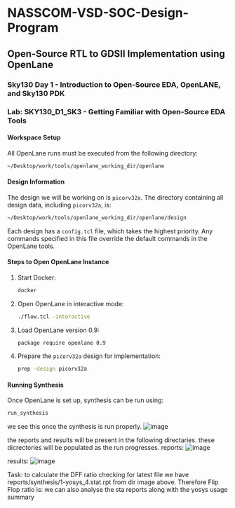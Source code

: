 # NASSCOM-VSD-SOC-Design-Program

## Open-Source RTL to GDSII Implementation using OpenLane

### Sky130 Day 1 - Introduction to Open-Source EDA, OpenLANE, and Sky130 PDK

### Lab: SKY130_D1_SK3 - Getting Familiar with Open-Source EDA Tools

#### Workspace Setup
All OpenLane runs must be executed from the following directory:
```sh
~/Desktop/work/tools/openlane_working_dir/openlane
```

#### Design Information
The design we will be working on is `picorv32a`. The directory containing all design data, including `picorv32a`, is:
```sh
~/Desktop/work/tools/openlane_working_dir/openlane/design
```
Each design has a `config.tcl` file, which takes the highest priority. Any commands specified in this file override the default commands in the OpenLane tools.

#### Steps to Open OpenLane Instance
1. Start Docker:
   ```sh
   docker
   ```
2. Open OpenLane in interactive mode:
   ```sh
   ./flow.tcl -interactive
   ```
3. Load OpenLane version 0.9:
   ```sh
   package require openlane 0.9
   ```
4. Prepare the `picorv32a` design for implementation:
   ```sh
   prep -design picorv32a
   ```

#### Running Synthesis
Once OpenLane is set up, synthesis can be run using:
```sh
run_synthesis
```

we see this once the synthesis is run properly.
![image](https://github.com/user-attachments/assets/daac4b54-1f9e-49f9-b277-a6c8808e5d0d)

the reports and results will be present in the following directaries. these dicrectories will be populated as the run progresses.
reports:
![image](https://github.com/user-attachments/assets/9bac6b7d-e37f-439a-af79-fe07e9f8ae9b)

results:
![image](https://github.com/user-attachments/assets/9a5329b5-b7fb-45ca-bee8-8ef2761d3cf4)

Task: to calculate the DFF ratio
checking for latest file we have reports/synthesis/1-yosys_4.stat.rpt from dir image above. Therefore Flip Flop ratio is:
we can also analyse the sta reports along with the yosys usage summary



